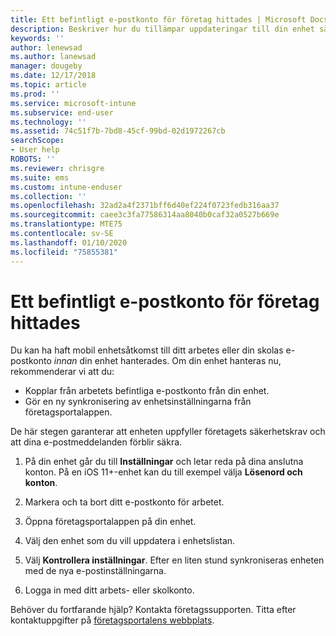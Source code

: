 ```yaml
---
title: Ett befintligt e-postkonto för företag hittades | Microsoft Docs
description: Beskriver hur du tillämpar uppdateringar till din enhet så att du kan komma åt din e-post med arbets- eller skolkontot igen.
keywords: ''
author: lenewsad
ms.author: lanewsad
manager: dougeby
ms.date: 12/17/2018
ms.topic: article
ms.prod: ''
ms.service: microsoft-intune
ms.subservice: end-user
ms.technology: ''
ms.assetid: 74c51f7b-7bd8-45cf-99bd-02d1972267cb
searchScope:
- User help
ROBOTS: ''
ms.reviewer: chrisgre
ms.suite: ems
ms.custom: intune-enduser
ms.collection: ''
ms.openlocfilehash: 32ad2a4f2371bff6d40ef224f0723fedb316aa37
ms.sourcegitcommit: caee3c3fa77586314aa8040b0caf32a0527b669e
ms.translationtype: MTE75
ms.contentlocale: sv-SE
ms.lasthandoff: 01/10/2020
ms.locfileid: "75855381"
---
```

# <a name="an-existing-company-email-account-was-found"></a>Ett befintligt e-postkonto för företag hittades

Du kan ha haft mobil enhetsåtkomst till ditt arbetes eller din skolas e-postkonto *innan* din enhet hanterades. Om din enhet hanteras nu, rekommenderar vi att du:

* Kopplar från arbetets befintliga e-postkonto från din enhet.
* Gör en ny synkronisering av enhetsinställningarna från företagsportalappen.  

De här stegen garanterar att enheten uppfyller företagets säkerhetskrav och att dina e-postmeddelanden förblir säkra.

1. På din enhet går du till **Inställningar** och letar reda på dina anslutna konton. På en iOS 11+-enhet kan du till exempel välja **Lösenord och konton**.
 
2. Markera och ta bort ditt e-postkonto för arbetet.

3. Öppna företagsportalappen på din enhet.  

4. Välj den enhet som du vill uppdatera i enhetslistan.

5. Välj **Kontrollera inställningar**. Efter en liten stund synkroniseras enheten med de nya e-postinställningarna.

6. Logga in med ditt arbets- eller skolkonto.

Behöver du fortfarande hjälp? Kontakta företagssupporten. Titta efter kontaktuppgifter på [företagsportalens webbplats](https://go.microsoft.com/fwlink/?linkid=2010980).
